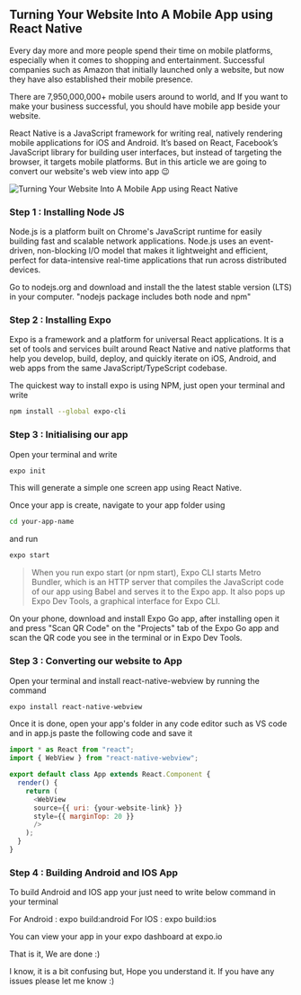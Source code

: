 ## Turning Your Website Into A Mobile App using React Native

Every day more and more people spend their time on mobile platforms, especially when it comes to shopping and entertainment. Successful companies such as Amazon that initially launched only a website, but now they have also established their mobile presence.

There are 7,950,000,000+ mobile users around to world, and If you want to make your business successful, you should have mobile app beside your website.

React Native is a JavaScript framework for writing real, natively rendering mobile applications for iOS and Android. It’s based on React, Facebook’s JavaScript library for building user interfaces, but instead of targeting the browser, it targets mobile platforms. But in this article we are going to convert our website's web view into app 😉

![Turning Your Website Into A Mobile App using React Native](https://cdn.hashnode.com/res/hashnode/image/upload/v1626883339923/AP7SH_knP.gif)


### Step 1 : Installing Node JS

Node.js is a platform built on Chrome's JavaScript runtime for easily building fast and scalable network applications. Node.js uses an event-driven, non-blocking I/O model that makes it lightweight and efficient, perfect for data-intensive real-time applications that run across distributed devices.

Go to nodejs.org and download and install the the latest stable version (LTS) in your computer. "nodejs package includes both node and npm"

### Step 2 : Installing Expo

Expo is a framework and a platform for universal React applications. It is a set of tools and services built around React Native and native platforms that help you develop, build, deploy, and quickly iterate on iOS, Android, and web apps from the same JavaScript/TypeScript codebase.

The quickest way to install expo is using NPM, just open your terminal and write
```bash
npm install --global expo-cli
```

### Step 3 : Initialising our app

Open your terminal and write 
```bash 
expo init
``` 
This will generate a simple one screen app using React Native.

Once your app is create, navigate to your app folder using 
```bash
cd your-app-name
```
and run  
```bash
expo start
```
> When you run expo start (or npm start), Expo CLI starts Metro Bundler, which is an HTTP server that compiles the JavaScript code of our app using Babel and serves it to the Expo app. It also pops up Expo Dev Tools, a graphical interface for Expo CLI.

On your phone, download and install Expo Go app, after installing open it and press "Scan QR Code" on the "Projects" tab of the Expo Go app and scan the QR code you see in the terminal or in Expo Dev Tools.

### Step 3 : Converting our website to App

Open your terminal and install react-native-webview by running the command 
```bash
expo install react-native-webview
```

Once it is done, open your app's folder in any code editor such as VS code and in app.js paste the following code and save it

```javascript
import * as React from "react";
import { WebView } from "react-native-webview";

export default class App extends React.Component {
  render() {
    return (
      <WebView 
      source={{ uri: {your-website-link} }} 
      style={{ marginTop: 20 }} 
      />
    );
  }
}
```

### Step 4 : Building Android and IOS App

To build Android and IOS app your just need to write below command in your terminal

For Android : expo build:android
For IOS : expo build:ios

You can view your app in your expo dashboard at expo.io

That is it, We are done :)

I know, it is a bit confusing but, Hope you understand it. If you have any issues please let me know :)



